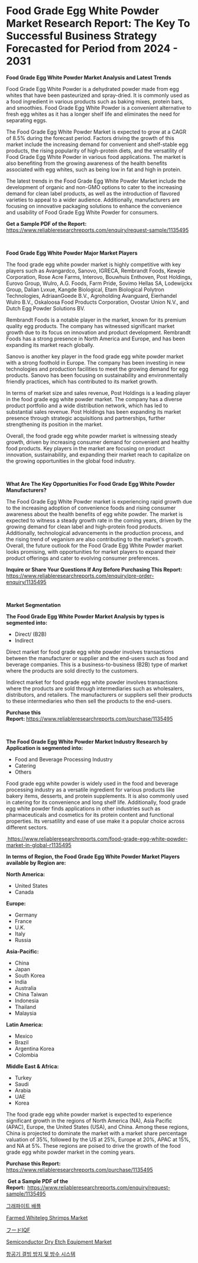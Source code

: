 <p><h1>Food Grade Egg White Powder Market Research Report: The Key To Successful Business Strategy Forecasted for Period from 2024 - 2031</h1></p><p><strong>Food Grade Egg White Powder Market Analysis and Latest Trends</strong></p>
<p><p>Food Grade Egg White Powder is a dehydrated powder made from egg whites that have been pasteurized and spray-dried. It is commonly used as a food ingredient in various products such as baking mixes, protein bars, and smoothies. Food Grade Egg White Powder is a convenient alternative to fresh egg whites as it has a longer shelf life and eliminates the need for separating eggs.</p><p>The Food Grade Egg White Powder Market is expected to grow at a CAGR of 8.5% during the forecast period. Factors driving the growth of this market include the increasing demand for convenient and shelf-stable egg products, the rising popularity of high-protein diets, and the versatility of Food Grade Egg White Powder in various food applications. The market is also benefiting from the growing awareness of the health benefits associated with egg whites, such as being low in fat and high in protein.</p><p>The latest trends in the Food Grade Egg White Powder Market include the development of organic and non-GMO options to cater to the increasing demand for clean label products, as well as the introduction of flavored varieties to appeal to a wider audience. Additionally, manufacturers are focusing on innovative packaging solutions to enhance the convenience and usability of Food Grade Egg White Powder for consumers.</p></p>
<p><strong>Get a Sample PDF of the Report:&nbsp;</strong> <a href="https://www.reliableresearchreports.com/enquiry/request-sample/1135495">https://www.reliableresearchreports.com/enquiry/request-sample/1135495</a></p>
<p>&nbsp;</p>
<p><strong>Food Grade Egg White Powder Major Market Players</strong></p>
<p><p>The food grade egg white powder market is highly competitive with key players such as Avangardco, Sanovo, IGRECA, Rembrandt Foods, Kewpie Corporation, Rose Acre Farms, Interovo, Bouwhuis Enthoven, Post Holdings, Eurovo Group, Wulro, A.G. Foods, Farm Pride, Sovimo Hellas SA, Lodewijckx Group, Dalian Lvxue, Kangde Biological, Etam Biological Polytron Technologies, AdriaanGoede B.V., Agroholding Avanguard, Eierhandel Wulro B.V., Oskaloosa Food Products Corporation, Ovostar Union N.V., and Dutch Egg Powder Solutions BV.</p><p>Rembrandt Foods is a notable player in the market, known for its premium quality egg products. The company has witnessed significant market growth due to its focus on innovation and product development. Rembrandt Foods has a strong presence in North America and Europe, and has been expanding its market reach globally.</p><p>Sanovo is another key player in the food grade egg white powder market with a strong foothold in Europe. The company has been investing in new technologies and production facilities to meet the growing demand for egg products. Sanovo has been focusing on sustainability and environmentally friendly practices, which has contributed to its market growth.</p><p>In terms of market size and sales revenue, Post Holdings is a leading player in the food grade egg white powder market. The company has a diverse product portfolio and a wide distribution network, which has led to substantial sales revenue. Post Holdings has been expanding its market presence through strategic acquisitions and partnerships, further strengthening its position in the market.</p><p>Overall, the food grade egg white powder market is witnessing steady growth, driven by increasing consumer demand for convenient and healthy food products. Key players in the market are focusing on product innovation, sustainability, and expanding their market reach to capitalize on the growing opportunities in the global food industry.</p></p>
<p>&nbsp;</p>
<p><strong>What Are The Key Opportunities For Food Grade Egg White Powder Manufacturers?</strong></p>
<p><p>The Food Grade Egg White Powder market is experiencing rapid growth due to the increasing adoption of convenience foods and rising consumer awareness about the health benefits of egg white powder. The market is expected to witness a steady growth rate in the coming years, driven by the growing demand for clean label and high-protein food products. Additionally, technological advancements in the production process, and the rising trend of veganism are also contributing to the market's growth. Overall, the future outlook for the Food Grade Egg White Powder market looks promising, with opportunities for market players to expand their product offerings and cater to evolving consumer preferences.</p></p>
<p><strong>Inquire or Share Your Questions If Any Before Purchasing This Report:</strong> <a href="https://www.reliableresearchreports.com/enquiry/pre-order-enquiry/1135495">https://www.reliableresearchreports.com/enquiry/pre-order-enquiry/1135495</a></p>
<p>&nbsp;</p>
<p><strong>Market Segmentation</strong></p>
<p><strong>The Food Grade Egg White Powder Market Analysis by types is segmented into:</strong></p>
<p><ul><li>Direct/ (B2B)</li><li>Indirect</li></ul></p>
<p><p>Direct market for food grade egg white powder involves transactions between the manufacturer or supplier and the end-users such as food and beverage companies. This is a business-to-business (B2B) type of market where the products are sold directly to the customers.</p><p>Indirect market for food grade egg white powder involves transactions where the products are sold through intermediaries such as wholesalers, distributors, and retailers. The manufacturers or suppliers sell their products to these intermediaries who then sell the products to the end-users.</p></p>
<p><strong>Purchase this Report:&nbsp;</strong><a href="https://www.reliableresearchreports.com/purchase/1135495">https://www.reliableresearchreports.com/purchase/1135495</a></p>
<p>&nbsp;</p>
<p><strong>The Food Grade Egg White Powder Market Industry Research by Application is segmented into:</strong></p>
<p><ul><li>Food and Beverage Processing Industry</li><li>Catering</li><li>Others</li></ul></p>
<p><p>Food grade egg white powder is widely used in the food and beverage processing industry as a versatile ingredient for various products like bakery items, desserts, and protein supplements. It is also commonly used in catering for its convenience and long shelf life. Additionally, food grade egg white powder finds applications in other industries such as pharmaceuticals and cosmetics for its protein content and functional properties. Its versatility and ease of use make it a popular choice across different sectors.</p></p>
<p><a href="https://www.reliableresearchreports.com/food-grade-egg-white-powder-market-in-global-r1135495">&nbsp;https://www.reliableresearchreports.com/food-grade-egg-white-powder-market-in-global-r1135495</a></p>
<p><strong>In terms of Region, the Food Grade Egg White Powder Market Players available by Region are:</strong></p>
<p>
    <p> <strong> North America: </strong>
        <ul>
            <li>United States</li>
            <li>Canada</li>
        </ul>
        </p> 
    <p> <strong> Europe: </strong>
        <ul>
            <li>Germany</li>
            <li>France</li>
            <li>U.K.</li>
            <li>Italy</li>
            <li>Russia</li>
        </ul>
        </p> 
    <p> <strong> Asia-Pacific: </strong>
        <ul>
            <li>China</li>
            <li>Japan</li>
            <li>South Korea</li>
            <li>India</li>
            <li>Australia</li>
            <li>China Taiwan</li>
            <li>Indonesia</li>
            <li>Thailand</li>
            <li>Malaysia</li>
        </ul>
        </p> 
    <p> <strong> Latin America: </strong>
        <ul>
            <li>Mexico</li>
            <li>Brazil</li>
            <li>Argentina Korea</li>
            <li>Colombia</li>
        </ul>
        </p> 
    <p> <strong> Middle East & Africa: </strong>
        <ul>
            <li>Turkey</li>
            <li>Saudi</li>
            <li>Arabia</li>
            <li>UAE</li>
            <li>Korea</li>
        </ul>
    </p>
    </p>
<p><p>The food grade egg white powder market is expected to experience significant growth in the regions of North America (NA), Asia Pacific (APAC), Europe, the United States (USA), and China. Among these regions, China is projected to dominate the market with a market share percentage valuation of 35%, followed by the US at 25%, Europe at 20%, APAC at 15%, and NA at 5%. These regions are poised to drive the growth of the food grade egg white powder market in the coming years.</p></p>
<p><strong>Purchase this Report: </strong><a href="https://www.reliableresearchreports.com/purchase/1135495">https://www.reliableresearchreports.com/purchase/1135495</a></p>
<p>&nbsp;<strong>Get a Sample PDF of the Report:&nbsp;&nbsp;</strong><a href="https://www.reliableresearchreports.com/enquiry/request-sample/1135495">https://www.reliableresearchreports.com/enquiry/request-sample/1135495</a></p>
<p><strong></strong></p>
<p><p><a href="https://github.com/romeshmittrochakma11/Market-Research-Report-List-1/blob/main/8860014100381.md">그래파이트 배플</a></p><p><a href="https://github.com/cameroneffertz/Market-Research-Report-List-1/blob/main/farmed-whiteleg-shrimps-market.md">Farmed Whiteleg Shrimps Market</a></p><p><a href="https://github.com/tanyaali3/Market-Research-Report-List-1/blob/main/2550392106479.md">フードIQF</a></p><p><a href="https://issuu.com/reportprime-2/docs/semiconductor-dry-etch-equipment-market-size-2030.">Semiconductor Dry Etch Equipment Market</a></p><p><a href="https://medium.com/@antosuigrtley99783676/%ED%95%AD%EA%B3%B5%EA%B8%B0-%EC%95%88%ED%8B%B0-%EC%95%84%EC%9D%B4%EC%8B%B1-%EB%B0%8F-%EB%B9%84-%EB%B0%A9%ED%98%B8-%EC%8B%9C%EC%8A%A4%ED%85%9C-%EC%8B%9C%EC%9E%A5-%EB%B3%B4%EA%B3%A0%EC%84%9C%EB%8A%94-%EC%9D%B4-%EC%8B%9C%EC%9E%A5%EC%9D%98-%EC%B5%9C%EC%8B%A0-%ED%8A%B8%EB%9E%9C%EB%93%9C%EC%99%80-%EC%84%B1%EC%9E%A5-%EA%B8%B0%ED%9A%8C%EB%A5%BC-%EB%93%9C%EB%9F%AC%EB%83%85%EB%8B%88%EB%8B%A4-c619774ed229">항공기 결빙 방지 및 방수 시스템</a></p></p>